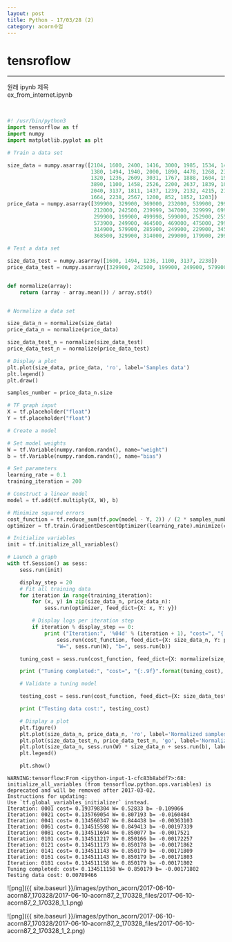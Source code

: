 ```yaml
---
layout: post
title: Python - 17/03/28 (2)
category: acorn수업
---
```


# tensroflow

---

원래 ipynb 제목  
ex_from_internet.ipynb  

<br>

```python
#! /usr/bin/python3
import tensorflow as tf
import numpy
import matplotlib.pyplot as plt

# Train a data set

size_data = numpy.asarray([2104, 1600, 2400, 1416, 3000, 1985, 1534, 1427,
                           1380, 1494, 1940, 2000, 1890, 4478, 1268, 2300,
                           1320, 1236, 2609, 3031, 1767, 1888, 1604, 1962,
                           3890, 1100, 1458, 2526, 2200, 2637, 1839, 1000,
                           2040, 3137, 1811, 1437, 1239, 2132, 4215, 2162,
                           1664, 2238, 2567, 1200, 852, 1852, 1203])
price_data = numpy.asarray([399900, 329900, 369000, 232000, 539900, 299900, 314900, 198999,
                            212000, 242500, 239999, 347000, 329999, 699900, 259900, 449900,
                            299900, 199900, 499998, 599000, 252900, 255000, 242900, 259900,
                            573900, 249900, 464500, 469000, 475000, 299900, 349900, 169900,
                            314900, 579900, 285900, 249900, 229900, 345000, 549000, 287000,
                            368500, 329900, 314000, 299000, 179900, 299900, 239500])

# Test a data set

size_data_test = numpy.asarray([1600, 1494, 1236, 1100, 3137, 2238])
price_data_test = numpy.asarray([329900, 242500, 199900, 249900, 579900, 329900])


def normalize(array):
    return (array - array.mean()) / array.std()


# Normalize a data set

size_data_n = normalize(size_data)
price_data_n = normalize(price_data)

size_data_test_n = normalize(size_data_test)
price_data_test_n = normalize(price_data_test)

# Display a plot
plt.plot(size_data, price_data, 'ro', label='Samples data')
plt.legend()
plt.draw()

samples_number = price_data_n.size

# TF graph input
X = tf.placeholder("float")
Y = tf.placeholder("float")

# Create a model

# Set model weights
W = tf.Variable(numpy.random.randn(), name="weight")
b = tf.Variable(numpy.random.randn(), name="bias")

# Set parameters
learning_rate = 0.1
training_iteration = 200

# Construct a linear model
model = tf.add(tf.multiply(X, W), b)

# Minimize squared errors
cost_function = tf.reduce_sum(tf.pow(model - Y, 2)) / (2 * samples_number)  # L2 loss
optimizer = tf.train.GradientDescentOptimizer(learning_rate).minimize(cost_function)  # Gradient descent

# Initialize variables
init = tf.initialize_all_variables()

# Launch a graph
with tf.Session() as sess:
    sess.run(init)

    display_step = 20
    # Fit all training data
    for iteration in range(training_iteration):
        for (x, y) in zip(size_data_n, price_data_n):
            sess.run(optimizer, feed_dict={X: x, Y: y})

        # Display logs per iteration step
        if iteration % display_step == 0:
            print ("Iteration:", '%04d' % (iteration + 1), "cost=", "{:.9f}".format(
                sess.run(cost_function, feed_dict={X: size_data_n, Y: price_data_n})), \
                "W=", sess.run(W), "b=", sess.run(b))

    tuning_cost = sess.run(cost_function, feed_dict={X: normalize(size_data_n), Y: normalize(price_data_n)})

    print ("Tuning completed:", "cost=", "{:.9f}".format(tuning_cost), "W=", sess.run(W), "b=", sess.run(b))

    # Validate a tuning model

    testing_cost = sess.run(cost_function, feed_dict={X: size_data_test_n, Y: price_data_test_n})

    print ("Testing data cost:", testing_cost)

    # Display a plot
    plt.figure()
    plt.plot(size_data_n, price_data_n, 'ro', label='Normalized samples')
    plt.plot(size_data_test_n, price_data_test_n, 'go', label='Normalized testing samples')
    plt.plot(size_data_n, sess.run(W) * size_data_n + sess.run(b), label='Fitted line')
    plt.legend()

    plt.show()
```

    WARNING:tensorflow:From <ipython-input-1-cfc83b8abdf7>:68: initialize_all_variables (from tensorflow.python.ops.variables) is deprecated and will be removed after 2017-03-02.
    Instructions for updating:
    Use `tf.global_variables_initializer` instead.
    Iteration: 0001 cost= 0.193798304 W= 0.52833 b= -0.109066
    Iteration: 0021 cost= 0.135769054 W= 0.807193 b= -0.0160484
    Iteration: 0041 cost= 0.134560347 W= 0.844438 b= -0.00363103
    Iteration: 0061 cost= 0.134515598 W= 0.849413 b= -0.00197339
    Iteration: 0081 cost= 0.134511694 W= 0.850077 b= -0.0017521
    Iteration: 0101 cost= 0.134511217 W= 0.850166 b= -0.00172257
    Iteration: 0121 cost= 0.134511173 W= 0.850178 b= -0.00171862
    Iteration: 0141 cost= 0.134511143 W= 0.850179 b= -0.00171809
    Iteration: 0161 cost= 0.134511143 W= 0.850179 b= -0.00171803
    Iteration: 0181 cost= 0.134511158 W= 0.850179 b= -0.00171802
    Tuning completed: cost= 0.134511158 W= 0.850179 b= -0.00171802
    Testing data cost: 0.00789466



![png]({{ site.baseurl }}/images/python_acorn/2017-06-10-acorn87_170328/2017-06-10-acorn87_2_170328_files/2017-06-10-acorn87_2_170328_1_1.png)



![png]({{ site.baseurl }}/images/python_acorn/2017-06-10-acorn87_170328/2017-06-10-acorn87_2_170328_files/2017-06-10-acorn87_2_170328_1_2.png)

